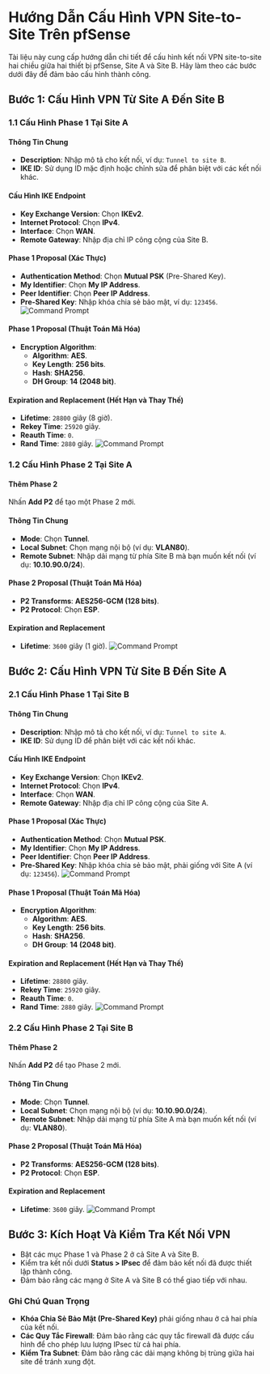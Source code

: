 # Hướng Dẫn Cấu Hình VPN Site-to-Site Trên pfSense

Tài liệu này cung cấp hướng dẫn chi tiết để cấu hình kết nối VPN site-to-site hai chiều giữa hai thiết bị pfSense, Site A và Site B. Hãy làm theo các bước dưới đây để đảm bảo cấu hình thành công.

## Bước 1: Cấu Hình VPN Từ Site A Đến Site B

### 1.1 Cấu Hình Phase 1 Tại Site A
#### Thông Tin Chung
- **Description**: Nhập mô tả cho kết nối, ví dụ: `Tunnel to site B`.
- **IKE ID**: Sử dụng ID mặc định hoặc chỉnh sửa để phân biệt với các kết nối khác.

#### Cấu Hình IKE Endpoint
- **Key Exchange Version**: Chọn **IKEv2**.
- **Internet Protocol**: Chọn **IPv4**.
- **Interface**: Chọn **WAN**.
- **Remote Gateway**: Nhập địa chỉ IP công cộng của Site B.

#### Phase 1 Proposal (Xác Thực)
- **Authentication Method**: Chọn **Mutual PSK** (Pre-Shared Key).
- **My Identifier**: Chọn **My IP Address**.
- **Peer Identifier**: Chọn **Peer IP Address**.
- **Pre-Shared Key**: Nhập khóa chia sẻ bảo mật, ví dụ: `123456`.
![Command Prompt](https://github.com/cuongnvvietis/NhanHoa/blob/main/Docs/Picture/Pfsense/15.png)
#### Phase 1 Proposal (Thuật Toán Mã Hóa)
- **Encryption Algorithm**:
  - **Algorithm**: **AES**.
  - **Key Length**: **256 bits**.
  - **Hash**: **SHA256**.
  - **DH Group**: **14 (2048 bit)**.

#### Expiration and Replacement (Hết Hạn và Thay Thế)
- **Lifetime**: `28800` giây (8 giờ).
- **Rekey Time**: `25920` giây.
- **Reauth Time**: `0`.
- **Rand Time**: `2880` giây.
![Command Prompt](https://github.com/cuongnvvietis/NhanHoa/blob/main/Docs/Picture/Pfsense/16.png)
### 1.2 Cấu Hình Phase 2 Tại Site A
#### Thêm Phase 2
Nhấn **Add P2** để tạo một Phase 2 mới.

#### Thông Tin Chung
- **Mode**: Chọn **Tunnel**.
- **Local Subnet**: Chọn mạng nội bộ (ví dụ: **VLAN80**).
- **Remote Subnet**: Nhập dải mạng từ phía Site B mà bạn muốn kết nối (ví dụ: **10.10.90.0/24**).

#### Phase 2 Proposal (Thuật Toán Mã Hóa)
- **P2 Transforms**: **AES256-GCM (128 bits)**.
- **P2 Protocol**: Chọn **ESP**.

#### Expiration and Replacement
- **Lifetime**: `3600` giây (1 giờ).
![Command Prompt](https://github.com/cuongnvvietis/NhanHoa/blob/main/Docs/Picture/Pfsense/17.png)

## Bước 2: Cấu Hình VPN Từ Site B Đến Site A

### 2.1 Cấu Hình Phase 1 Tại Site B
#### Thông Tin Chung
- **Description**: Nhập mô tả cho kết nối, ví dụ: `Tunnel to site A`.
- **IKE ID**: Sử dụng ID để phân biệt với các kết nối khác.

#### Cấu Hình IKE Endpoint
- **Key Exchange Version**: Chọn **IKEv2**.
- **Internet Protocol**: Chọn **IPv4**.
- **Interface**: Chọn **WAN**.
- **Remote Gateway**: Nhập địa chỉ IP công cộng của Site A.

#### Phase 1 Proposal (Xác Thực)
- **Authentication Method**: Chọn **Mutual PSK**.
- **My Identifier**: Chọn **My IP Address**.
- **Peer Identifier**: Chọn **Peer IP Address**.
- **Pre-Shared Key**: Nhập khóa chia sẻ bảo mật, phải giống với Site A (ví dụ: `123456`).
![Command Prompt](https://github.com/cuongnvvietis/NhanHoa/blob/main/Docs/Picture/Pfsense/18.png)
#### Phase 1 Proposal (Thuật Toán Mã Hóa)
- **Encryption Algorithm**:
  - **Algorithm**: **AES**.
  - **Key Length**: **256 bits**.
  - **Hash**: **SHA256**.
  - **DH Group**: **14 (2048 bit)**.

#### Expiration and Replacement (Hết Hạn và Thay Thế)
- **Lifetime**: `28800` giây.
- **Rekey Time**: `25920` giây.
- **Reauth Time**: `0`.
- **Rand Time**: `2880` giây.
![Command Prompt](https://github.com/cuongnvvietis/NhanHoa/blob/main/Docs/Picture/Pfsense/19.png)

### 2.2 Cấu Hình Phase 2 Tại Site B
#### Thêm Phase 2
Nhấn **Add P2** để tạo Phase 2 mới.

#### Thông Tin Chung
- **Mode**: Chọn **Tunnel**.
- **Local Subnet**: Chọn mạng nội bộ (ví dụ: **10.10.90.0/24**).
- **Remote Subnet**: Nhập dải mạng từ phía Site A mà bạn muốn kết nối (ví dụ: **VLAN80**).

#### Phase 2 Proposal (Thuật Toán Mã Hóa)
- **P2 Transforms**: **AES256-GCM (128 bits)**.
- **P2 Protocol**: Chọn **ESP**.

#### Expiration and Replacement
- **Lifetime**: `3600` giây.
![Command Prompt](https://github.com/cuongnvvietis/NhanHoa/blob/main/Docs/Picture/Pfsense/20.png)
## Bước 3: Kích Hoạt Và Kiểm Tra Kết Nối VPN
- Bật các mục Phase 1 và Phase 2 ở cả Site A và Site B.
- Kiểm tra kết nối dưới **Status > IPsec** để đảm bảo kết nối đã được thiết lập thành công.
- Đảm bảo rằng các mạng ở Site A và Site B có thể giao tiếp với nhau.

### Ghi Chú Quan Trọng
- **Khóa Chia Sẻ Bảo Mật (Pre-Shared Key)** phải giống nhau ở cả hai phía của kết nối.
- **Các Quy Tắc Firewall**: Đảm bảo rằng các quy tắc firewall đã được cấu hình để cho phép lưu lượng IPsec từ cả hai phía.
- **Kiểm Tra Subnet**: Đảm bảo rằng các dải mạng không bị trùng giữa hai site để tránh xung đột.


